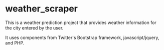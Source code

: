 # weather_scraper
This is a weather prediction project that provides weather information for the city entered by the user. 

It uses components from Twitter's Bootstrap framework, javascript/jquery, and PHP. 
